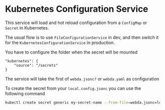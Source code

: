 # Kubernetes Configuration Service

This service will load and hot reload configuration from a `ConfigMap` or `Secret` in Kubernetes.

The usual flow is to use `FileConfigurationService` in dev, and then switch it for the `KubernetesConfigurationService` in production.

You have to configure the folder when the secret will be mounted

```
"kubernetes": {
    "source": "/secrets"
}
```

The service will take the first of `webda.jsonc?` or `webda.yaml` as configuration

To create the secret from your `local.config.jsonc` you can use the following command

```bash
kubectl create secret generic my-secret-name --from-file=webda.jsonc=local.config.jsonc
```

